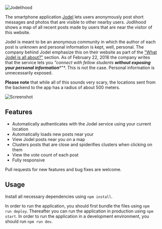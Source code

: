 ![Jodelihood](https://raw.githubusercontent.com/simonbs/jodelihood/master/logo.png)

The smartphone application [Jodel](https://jodel-app.com) lets users anonymously post short messages and photos that are visible to other nearby users. Jodlihood shows a map of all recent posts made by users that are near the visitor of this website.

Jodel is meant to be an anonymous community in which the author of each post is unknown and personal information is kept, well, personal. The company behind Jodel emphasize this on their website as part of the ["What Jodel is all about?"](https://jodel-app.com/whats-jodel/) section. As of February 22, 2016 the company writes that the service lets you *"connect with fellow students* ***without exposing your personal information****"*. This is not the case. Personal information is unnecessarily exposed.

**Please note** that while all of this sounds very scary, the locations sent from the backend to the app has a radius of about 500 meters.
  
![Screenshot](https://raw.githubusercontent.com/simonbs/jodelihood/master/screenshot.png)

## Features

- Automatically authenticates with the Jodel service using your current location
- Automatically loads new posts near your
- View Jodel posts near you on a map
- Clusters posts that are close and spiderifies clusters when clicking on them
- View the vote count of each post
- Fully responsive

Pull requests for new features and bug fixes are welcome.

## Usage

Install all necessary dependencies using `npm install`.

In order to run the application, you should first bundle the files using `npm run deploy`. Thereafter you can run the application in production using `npm start`. In order to run the application in a development environment, you should run `npm run dev`.
